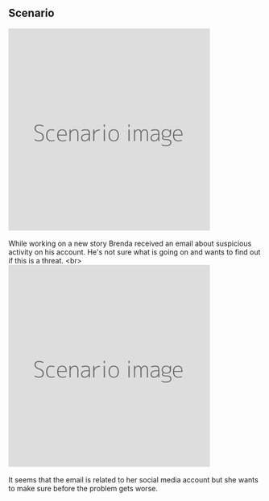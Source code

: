 
## Scenario

![](scenario.png)

While working on a new story Brenda received an email about suspicious activity on his account. He&#39;s not sure what is going on and wants to find out if this is a threat.
&lt;br&gt;
![](scenario.png)

It seems that the email is related to her social media account but she wants to make sure before the problem gets worse.

